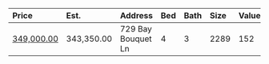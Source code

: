 | Price                                                                                  | Est.       | Address            | Bed | Bath | Size | Value | Days | Lot  | Year | HOA | Open |
| :------------------------------------------------------------------------------------- | :--------- | :----------------- | :-- | :--- | :--- | :---- | :--- | :--- | :--- | :-- | :--- |
| [349,000.00](https://www.movoto.com/home/729-bay-bouquet-ln-apex-nc-27523-413_2335814) | 343,350.00 | 729 Bay Bouquet Ln | 4   | 3    | 2289 | 152   | 9    | 6534 | 2011 | 46  |      |